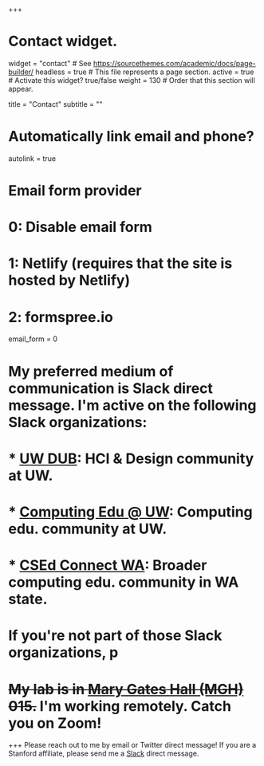 +++
# Contact widget.
widget = "contact"  # See https://sourcethemes.com/academic/docs/page-builder/
headless = true  # This file represents a page section.
active = true  # Activate this widget? true/false
weight = 130  # Order that this section will appear.

title = "Contact"
subtitle = ""

# Automatically link email and phone?
autolink = true

# Email form provider
#   0: Disable email form
#   1: Netlify (requires that the site is hosted by Netlify)
#   2: formspree.io
email_form = 0

# My preferred medium of communication is Slack direct message. I'm active on the following Slack organizations: 

# * [UW DUB](https://uwdub.slack.com/): HCI & Design community at UW.
# * [Computing Edu @ UW](https://computinged-uw.slack.com): Computing edu. community at UW.
# * [CSEd Connect WA](http://csed-connect.slack.com/): Broader computing edu. community in WA state.

# If you're not part of those Slack organizations, p

# ~~My lab is in [Mary Gates Hall (MGH)](https://www.washington.edu/maps/?mgh) 015.~~ I'm working remotely. Catch you on Zoom!

+++
Please reach out to me by email or Twitter direct message! If you are a Stanford affiliate, please send me a [Slack](https://uit.stanford.edu/service/slack) direct message.